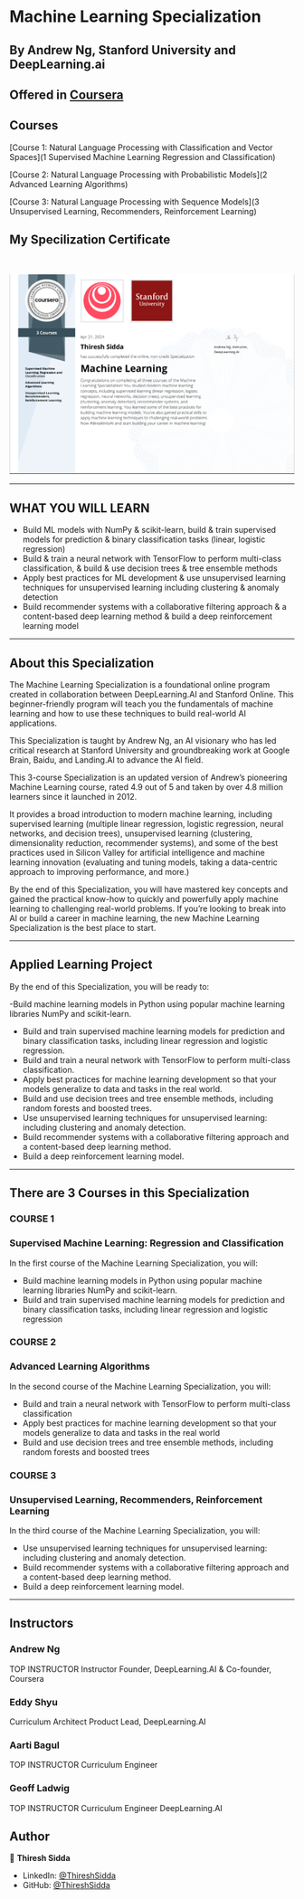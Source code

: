 # Machine Learning  Specialization
## By **Andrew Ng, Stanford University and DeepLearning.ai**
## Offered in [**Coursera**](https://www.coursera.org/specializations/machine-learning-introduction)

## Courses

[Course 1: Natural Language Processing with Classification and Vector Spaces](1 Supervised Machine Learning Regression and Classification)

[Course 2: Natural Language Processing with Probabilistic Models](2 Advanced Learning Algorithms)

[Course 3: Natural Language Processing with Sequence Models](3 Unsupervised Learning, Recommenders, Reinforcement Learning)


## My Specilization Certificate 
</br>

![](Machine-Learning-Specialization-Coursera.png)

---

## WHAT YOU WILL LEARN

- Build ML models with NumPy & scikit-learn, build & train supervised models for prediction & binary classification tasks (linear, logistic regression)
- Build & train a neural network with TensorFlow to perform multi-class classification, & build & use decision trees & tree ensemble methods
- Apply best practices for ML development & use unsupervised learning techniques for unsupervised learning including clustering & anomaly detection
- Build recommender systems with a collaborative filtering approach & a content-based deep learning method & build a deep reinforcement learning model

---

## About this Specialization

The Machine Learning Specialization is a foundational online program created in collaboration between DeepLearning.AI and Stanford Online. This beginner-friendly program will teach you the fundamentals of machine learning and how to use these techniques to build real-world AI applications. 

This Specialization is taught by Andrew Ng, an AI visionary who has led critical research at Stanford University and groundbreaking work at Google Brain, Baidu, and Landing.AI to advance the AI field.

This 3-course Specialization is an updated version of Andrew’s pioneering Machine Learning course, rated 4.9 out of 5 and taken by over 4.8 million learners since it launched in 2012. 

It provides a broad introduction to modern machine learning, including supervised learning (multiple linear regression, logistic regression, neural networks, and decision trees), unsupervised learning (clustering, dimensionality reduction, recommender systems), and some of the best practices used in Silicon Valley for artificial intelligence and machine learning innovation (evaluating and tuning models, taking a data-centric approach to improving performance, and more.)

By the end of this Specialization, you will have mastered key concepts and gained the practical know-how to quickly and powerfully apply machine learning to challenging real-world problems. If you’re looking to break into AI or build a career in machine learning, the new Machine Learning Specialization is the best place to start.

---

## Applied Learning Project
By the end of this Specialization, you will be ready to:

-Build machine learning models in Python using popular machine learning libraries NumPy and scikit-learn.
- Build and train supervised machine learning models for prediction and binary classification tasks, including linear regression and logistic regression.
- Build and train a neural network with TensorFlow to perform multi-class classification.
- Apply best practices for machine learning development so that your models generalize to data and tasks in the real world.
- Build and use decision trees and tree ensemble methods, including random forests and boosted trees.
- Use unsupervised learning techniques for unsupervised learning: including clustering and anomaly detection.
- Build recommender systems with a collaborative filtering approach and a content-based deep learning method.
- Build a deep reinforcement learning model.

---

## There are 3 Courses in this Specialization

### COURSE 1
### Supervised Machine Learning: Regression and Classification

In the first course of the Machine Learning Specialization, you will:
- Build machine learning models in Python using popular machine learning libraries NumPy and scikit-learn.
- Build and train supervised machine learning models for prediction and binary classification tasks, including linear regression and logistic regression

### COURSE 2
### Advanced Learning Algorithms

In the second course of the Machine Learning Specialization, you will:
- Build and train a neural network with TensorFlow to perform multi-class classification
- Apply best practices for machine learning development so that your models generalize to data and tasks in the real world
- Build and use decision trees and tree ensemble methods, including random forests and boosted trees

### COURSE 3
### Unsupervised Learning, Recommenders, Reinforcement Learning
In the third course of the Machine Learning Specialization, you will:
- Use unsupervised learning techniques for unsupervised learning: including clustering and anomaly detection.
- Build recommender systems with a collaborative filtering approach and a content-based deep learning method.
- Build a deep reinforcement learning model.

---

## Instructors

### Andrew Ng
TOP INSTRUCTOR
Instructor
Founder, DeepLearning.AI & Co-founder, Coursera

### Eddy Shyu
Curriculum Architect
Product Lead, DeepLearning.AI

### Aarti Bagul
TOP INSTRUCTOR
Curriculum Engineer

### Geoff Ladwig
TOP INSTRUCTOR
Curriculum Engineer
DeepLearning.AI


## Author

👤 **Thiresh Sidda**

* LinkedIn: [@ThireshSidda](https://www.linkedin.com/in/thiresh-sidda)
* GitHub: [@ThireshSidda](https://github.com/Thireshsidda)
